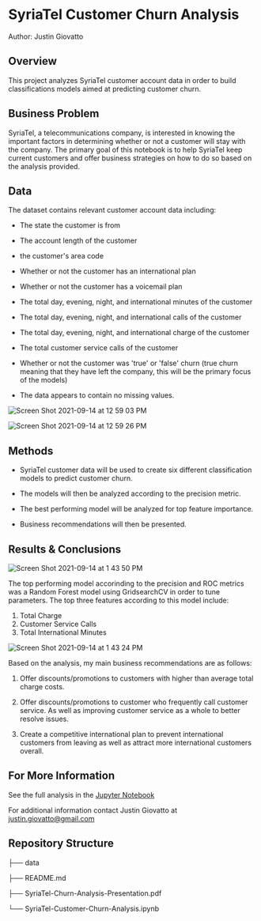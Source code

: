 # SyriaTel Customer Churn Analysis
Author: Justin Giovatto
## Overview
This project analyzes SyriaTel customer account data in order to build classifications models aimed at predicting customer churn. 
## Business Problem
SyriaTel, a telecommunications company, is interested in knowing the important factors in determining whether or not a customer will stay with the company. The primary goal of this notebook is to help SyriaTel keep current customers and offer business strategies on how to do so based on the analysis provided.  

## Data
The dataset contains relevant customer account data including:
  - The state the customer is from
    
  - The account length of the customer
    
  - the customer's area code
    
  - Whether or not the customer has an international plan
    
  - Whether or not the customer has a voicemail plan
    
  - The total day, evening, night, and international minutes of the customer
    
  - The total day, evening, night, and international calls of the customer
    
  - The total day, evening, night, and international charge of the customer
    
  - The total customer service calls of the customer
    
  - Whether or not the customer was 'true' or 'false' churn (true churn meaning that they have left the company, this will be the primary focus of the models)
  
  - The data appears to contain no missing values.

![Screen Shot 2021-09-14 at 12 59 03 PM](https://user-images.githubusercontent.com/66973223/133307580-1a80b896-69e0-421b-be42-56cf9b1a650e.png)

![Screen Shot 2021-09-14 at 12 59 26 PM](https://user-images.githubusercontent.com/66973223/133307730-af160cd2-91ee-44a7-8d75-c2f1f94f9436.png)

## Methods
* SyriaTel customer data will be used to create six different classification models to predict customer churn.

* The models will then be analyzed according to the precision metric.

* The best performing model will be analyzed for top feature importance.

* Business recommendations will then be presented. 

## Results & Conclusions

![Screen Shot 2021-09-14 at 1 43 50 PM](https://user-images.githubusercontent.com/66973223/133308192-1a07686d-bf1a-4521-acdd-ab94040dc43f.png)

The top performing model accorinding to the precision and ROC metrics was a Random Forest model using GridsearchCV in order to tune parameters. The top three features according to this model include:

1. Total Charge
2. Customer Service Calls
3. Total International Minutes

![Screen Shot 2021-09-14 at 1 43 24 PM](https://user-images.githubusercontent.com/66973223/133308059-17f13268-90d8-4dcc-8916-6924d859f7b6.png)

Based on the analysis, my main business recommendations are as follows:

1. Offer discounts/promotions to customers with higher than average total charge costs.

2. Offer discounts/promotions to customer who frequently call customer service. As well as improving customer service as a whole to better resolve issues. 

3. Create a competitive international plan to prevent international customers from leaving as well as attract more international customers overall.

## For More Information
See the full analysis in the [Jupyter Notebook](https://github.com/jmg0144/churn-analysis-project/blob/main/SyriaTel-Customer-Churn-Analysis.ipynb) 

For additional information contact Justin Giovatto at justin.giovatto@gmail.com

## Repository Structure
├── data

├── README.md

├── SyriaTel-Churn-Analysis-Presentation.pdf

└── SyriaTel-Customer-Churn-Analysis.ipynb
